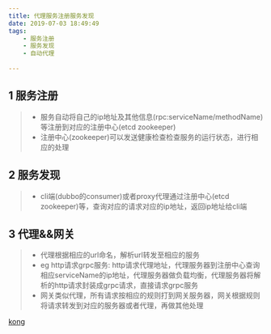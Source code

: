 ```yaml
---
title: 代理服务注册服务发现
date: 2019-07-03 18:49:49
tags:
	- 服务注册
	- 服务发现
	- 自动代理
	
---
```


1 服务注册
----

>- 服务自动将自己的ip地址及其他信息(rpc:serviceName/methodName)等注册到对应的注册中心(etcd zookeeper)
>- 注册中心(zookeeper)可以发送健康检查检查服务的运行状态，进行相应的处理

2 服务发现
----

>- cli端(dubbo的consumer)或者proxy代理通过注册中心(etcd zookeeper)等，查询对应的请求对应的ip地址，返回ip地址给cli端

3 代理&&网关
----

>- 代理根据相应的url命名，解析url转发至相应的服务
>- eg http请求grpc服务: http请求代理地址，代理服务器到注册中心查询相应serviceName的ip地址，代理服务器做负载均衡，代理服务器将解析的http请求封装成grpc请求，直接请求grpc服务
>- 网关类似代理，所有请求按相应的规则打到网关服务器，网关根据规则将请求转发到对应的服务器或者代理，再做其他处理


[kong](https://www.jianshu.com/p/a68e45bcadb6)